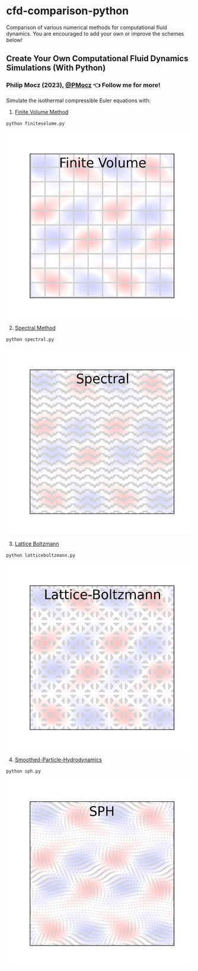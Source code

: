 # cfd-comparison-python
Comparison of various numerical methods for computational fluid dynamics. You are encouraged to add your own or improve the schemes below!

## Create Your Own Computational Fluid Dynamics Simulations (With Python)

### Philip Mocz (2023),  [@PMocz](https://twitter.com/PMocz) 👈 Follow me for more!

Simulate the isothermal compressible Euler equations with:

1. [Finite Volume Method](https://levelup.gitconnected.com/create-your-own-finite-volume-fluid-simulation-with-python-8f9eab0b8305)


```
python finitevolume.py
```

![FV Simulation](./finitevolume.png)

2. [Spectral Method](https://levelup.gitconnected.com/create-your-own-navier-stokes-spectral-method-fluid-simulation-with-python-3f37405524f4)

```
python spectral.py
```

![Spectral Simulation](./spectral.png)

3. [Lattice Boltzmann](https://medium.com/swlh/create-your-own-lattice-boltzmann-simulation-with-python-8759e8b53b1c)

```
python latticeboltzmann.py
```

![LB Simulation](./latticeboltzmann.png)

4. [Smoothed-Particle-Hydrodynamics](https://philip-mocz.medium.com/create-your-own-smoothed-particle-hydrodynamics-simulation-with-python-76e1cec505f1)

```
python sph.py
```

![SPH Simulation](./sph.png)

